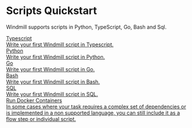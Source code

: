# Scripts Quickstart

Windmill supports scripts in Python, TypeScript, Go, Bash and Sql.

<div class="text-xl mb-2 font-semibold"></div>
<div class="grid grid-cols-2 gap-2 mb-4">
  <a href="/docs/getting_started/scripts_quickstart/typescript" class="rounded-md p-6 border border-gray-200 hover:border-blue-500 transition-all cursor-pointer flex flex-col gap-2 !no-underline" >
   <div class="text-lg font-semibold text-gray-900 dark:text-white">Typescript</div>
    <div class="text-sm text-gray-500">Write your first Windmill script in Typescript.</div>
  </a>
  <a href="/docs/getting_started/scripts_quickstart/python" class="rounded-md p-6 border border-gray-200 hover:border-blue-500 transition-all cursor-pointer flex flex-col gap-2 !no-underline" >
   <div class="text-lg font-semibold text-gray-900">Python</div>
    <div class="text-sm text-gray-500">Write your first Windmill script in Python.</div>
  </a>
  <a href="/docs/getting_started/scripts_quickstart/go" class="rounded-md p-6 border border-gray-200 hover:border-blue-500 transition-all cursor-pointer flex flex-col gap-2 !no-underline" >
   <div class="text-lg font-semibold text-gray-900">Go</div>
    <div class="text-sm text-gray-500">Write your first Windmill script in Go.</div>
  </a>
  <a href="/docs/getting_started/scripts_quickstart/bash" class="rounded-md p-6 border border-gray-200 hover:border-blue-500 transition-all cursor-pointer flex flex-col gap-2 !no-underline" >
   <div class="text-lg font-semibold text-gray-900">Bash</div>
    <div class="text-sm text-gray-500">Write your first Windmill script in Bash.</div>
  </a>
  <a href="/docs/getting_started/scripts_quickstart/sql" class="rounded-md p-6 border border-gray-200 hover:border-blue-500 transition-all cursor-pointer flex flex-col gap-2 !no-underline" >
   <div class="text-lg font-semibold text-gray-900">SQL</div>
    <div class="text-sm text-gray-500">Write your first Windmill script in SQL.</div>
  </a>
  <a href="/docs/advanced/docker" class="rounded-md p-6 border border-gray-200 hover:border-blue-500 transition-all cursor-pointer flex flex-col gap-2 !no-underline" >
   <div class="text-lg font-semibold text-gray-900">Run Docker Containers</div>
    <div class="text-sm text-gray-500">In some cases where your task requires a complex set of dependencies or is implemented in a non supported language, you can still include it as a flow step or individual script.</div>
  </a>
</div>
